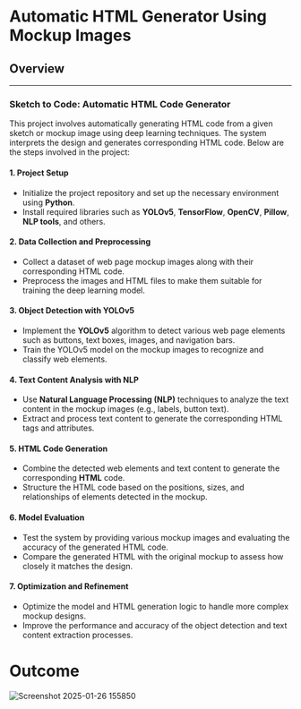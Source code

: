 <h1>Automatic HTML Generator Using Mockup Images</h1>

<h2>Overview</h2>

---

### Sketch to Code: Automatic HTML Code Generator

This project involves automatically generating HTML code from a given sketch or mockup image using deep learning techniques. The system interprets the design and generates corresponding HTML code. Below are the steps involved in the project:

#### 1. **Project Setup**
   - Initialize the project repository and set up the necessary environment using **Python**.
   - Install required libraries such as **YOLOv5**, **TensorFlow**, **OpenCV**, **Pillow**, **NLP tools**, and others.

#### 2. **Data Collection and Preprocessing**
   - Collect a dataset of web page mockup images along with their corresponding HTML code.
   - Preprocess the images and HTML files to make them suitable for training the deep learning model.

#### 3. **Object Detection with YOLOv5**
   - Implement the **YOLOv5** algorithm to detect various web page elements such as buttons, text boxes, images, and navigation bars.
   - Train the YOLOv5 model on the mockup images to recognize and classify web elements.

#### 4. **Text Content Analysis with NLP**
   - Use **Natural Language Processing (NLP)** techniques to analyze the text content in the mockup images (e.g., labels, button text).
   - Extract and process text content to generate the corresponding HTML tags and attributes.

#### 5. **HTML Code Generation**
   - Combine the detected web elements and text content to generate the corresponding **HTML** code.
   - Structure the HTML code based on the positions, sizes, and relationships of elements detected in the mockup.

#### 6. **Model Evaluation**
   - Test the system by providing various mockup images and evaluating the accuracy of the generated HTML code.
   - Compare the generated HTML with the original mockup to assess how closely it matches the design.

#### 7. **Optimization and Refinement**
   - Optimize the model and HTML generation logic to handle more complex mockup designs.
   - Improve the performance and accuracy of the object detection and text content extraction processes.


<h1>Outcome</h1>

![Screenshot 2025-01-26 155850](https://github.com/user-attachments/assets/e5ec4bad-6e5e-4715-9fe0-656e6a2af245)


